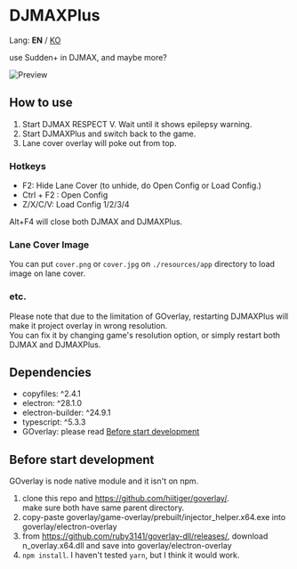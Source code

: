# DJMAXPlus

Lang: **EN** / [KO](README.ko.md)

use Sudden+ in DJMAX, and maybe more?

![Preview](https://github.com/ruby3141/readme-assets/blob/main/DJMAXPlus/preview.gif?raw=true)

## How to use

1. Start DJMAX RESPECT V. Wait until it shows epilepsy warning.
2. Start DJMAXPlus and switch back to the game.
3. Lane cover overlay will poke out from top.

### Hotkeys

- F2: Hide Lane Cover (to unhide, do Open Config or Load Config.)
- Ctrl + F2 : Open Config
- Z/X/C/V: Load Config 1/2/3/4

Alt+F4 will close both DJMAX and DJMAXPlus.

### Lane Cover Image

You can put `cover.png` or `cover.jpg` on `./resources/app` directory to load image on lane cover.

### etc.

Please note that due to the limitation of GOverlay, restarting DJMAXPlus will make it project overlay in wrong resolution. <br>
You can fix it by changing game's resolution option, or simply restart both DJMAX and DJMAXPlus.

## Dependencies

- copyfiles: ^2.4.1
- electron: ^28.1.0
- electron-builder: ^24.9.1
- typescript: ^5.3.3
- GOverlay: please read [Before start development](#Before-start-development)

## Before start development

GOverlay is node native module and it isn't on npm.

1. clone this repo and https://github.com/hiitiger/goverlay/. <br>
   make sure both have same parent directory.
2. copy-paste goverlay/game-overlay/prebuilt/injector_helper.x64.exe into goverlay/electron-overlay
3. from https://github.com/ruby3141/goverlay-dll/releases/, download n_overlay.x64.dll and save into goverlay/electron-overlay
4. `npm install`. I haven't tested `yarn`, but I think it would work.
